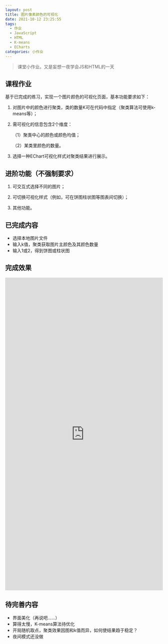 ```yaml
---
layout: post
title: 图片像素颜色的可视化
date: 2021-10-12 23:25:55
tags: 
  - 作业
  - JavaScript
  - HTML
  - K-means
  - ECharts
categories: 小作业
---
```


<div class="primary">

>课堂小作业。又是妄想一夜学会JS和HTML的一天

</div>

<!-- more -->

## 课程作业

基于已完成的练习，实现一个图片颜色的可视化页面，基本功能要求如下：

1. 对图片中的颜色进行聚类，类的数量K可在代码中指定（聚类算法可使用k-means等）；

2. 需可视化的信息包含2个维度：

   （1）聚类中心的颜色或颜色均值；

   （2）某类里颜色的数量。

3. 选择一种EChart可视化样式对聚类结果进行展示。

## 进阶功能（不强制要求）

1. 可交互式选择不同的图片；

2. 可切换可视化样式（例如，可在饼图柱状图等图表间切换）；

3. 其他功能。

## 已完成内容

- 选择本地图片文件
- 输入k值，聚类获取图片主颜色及其颜色数量
- 输入1或2，得到饼图或柱状图

## 完成效果

<iframe id="graph1"
	title="graph1"
	src="https://cdn.yuumi.link/html/getColor/getColor.html" 
	height="1000px" 
	width="100%" 
	scrolling="auto" 
	frameborder="0">
</iframe>

## 待完善内容

- 界面美化（再说吧……）
- 算得太慢，K-means算法待优化
- 开局随机取点，聚类效果因图和k值而异，如何使结果趋于稳定？
- 夜间模式还没做
